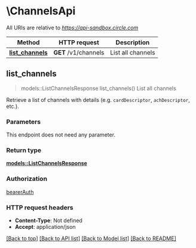 # \ChannelsApi

All URIs are relative to *https://api-sandbox.circle.com*

Method | HTTP request | Description
------------- | ------------- | -------------
[**list_channels**](ChannelsApi.md#list_channels) | **GET** /v1/channels | List all channels



## list_channels

> models::ListChannelsResponse list_channels()
List all channels

Retrieve a list of channels with details (e.g. `cardDescriptor`, `achDescriptor`, etc.).

### Parameters

This endpoint does not need any parameter.

### Return type

[**models::ListChannelsResponse**](ListChannelsResponse.md)

### Authorization

[bearerAuth](../README.md#bearerAuth)

### HTTP request headers

- **Content-Type**: Not defined
- **Accept**: application/json

[[Back to top]](#) [[Back to API list]](../README.md#documentation-for-api-endpoints) [[Back to Model list]](../README.md#documentation-for-models) [[Back to README]](../README.md)

